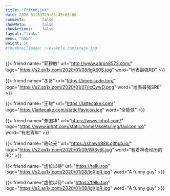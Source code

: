 ```yaml
---
title: "FriendLink"
date: 2020-01-03T19:03:45+08:00
comments:       false
showMeta:       false
showActions:    false
layout: "links"
menu: "main"
weight: 50
#thumbnailImage: //example.com/image.jpg
---
```



{{< friend name="郭穆敏" url="http://www.aaron8573.com/" logo="https://s2.ax1x.com/2020/01/08/lgX60S.jpg" word="地表最强RD" >}}  


{{< friend name="冬哥" url="https://imepisode.top/" logo="https://s2.ax1x.com/2020/01/07/lcQywD.png" word="地表最强SRE" >}}  

{{< friend name="王聪" url="https://lattecake.com/" logo="https://lattecake.com/static/favicon.ico" word="全能侠" >}}  


{{< friend name="朱国华" url="https://www.iphpt.com/" logo="https://www.iphpt.com/static/home/assets/img/favicon.ico" word="有志青年" >}}  

{{< friend name="骆晓光" url="https://shawn888.github.io/" logo="https://s2.ax1x.com/2020/01/09/lW3ytK.jpg" word="有着神奇经历的RD" >}}  

{{< friend name="虚位以待" url="https://tellu.top" logo="https://s2.ax1x.com/2020/01/08/lgXjpR.jpg" word="A funny guy" >}}  

{{< friend name="虚位以待" url="https://tellu.top" logo="https://s2.ax1x.com/2020/01/08/lgXjpR.jpg" word="A funny guy" >}}  



